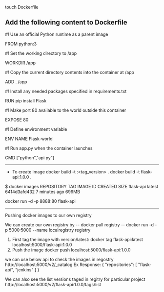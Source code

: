 touch Dockerfile

Add the following content to Dockerfile
--------------------------------------------------------------------------------
#! Use an official Python runtime as a parent image

FROM python:3

#! Set the working directory to /app

WORKDIR /app

#! Copy the current directory contents into the container at /app

ADD . /app

#! Install any needed packages specified in requirements.txt

RUN pip install Flask

#! Make port 80 available to the world outside this container

EXPOSE 80

#! Define environment variable

ENV NAME Flask-world

#! Run app.py when the container launches

CMD ["python","api.py"]

--------------------------------------------------------------------------------
- To create image
docker build -t <name>:<tag_version> .
docker build -t flask-api:1.0.0 .

$ docker images
REPOSITORY                                      TAG                 IMAGE ID            CREATED             SIZE
flask-api                                       latest              6414d3afd432        7 minutes ago       699MB

docker run -d -p 8888:80 flask-api

--------------------------------------------------------------------------------
Pushing docker images to our own registry

We can create our own registry by
-- docker pull registry
-- docker run -d -p 5000:5000 --name localregistry registry

1. First tag the image with version/latest:
docker tag flask-api:latest localhost:5000/flask-api:1.0.0
2. Push the image
docker push localhost:5000/flask-api:1.0.0

we can use below api to check the images in regostry
http://localhost:5000/v2/_catalog
Ex Response:
{
  "repositories": [
    "flask-api",
    "jenkins"
  ]
}

We can also see the list versions taged in regitry for particular project
http://localhost:5000/v2/flask-api:1.0.0/tags/list
